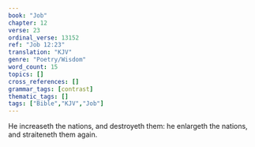 ```yaml
---
book: "Job"
chapter: 12
verse: 23
ordinal_verse: 13152
ref: "Job 12:23"
translation: "KJV"
genre: "Poetry/Wisdom"
word_count: 15
topics: []
cross_references: []
grammar_tags: [contrast]
thematic_tags: []
tags: ["Bible","KJV","Job"]
---
```

He increaseth the nations, and destroyeth them: he enlargeth the nations, and straiteneth them again.
